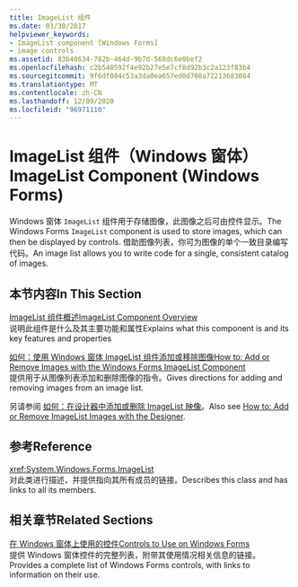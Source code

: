 ```yaml
---
title: ImageList 组件
ms.date: 03/30/2017
helpviewer_keywords:
- ImageList component [Windows Forms]
- image controls
ms.assetid: 83b48634-782b-464d-9b7d-568dc6e0bef2
ms.openlocfilehash: c2b540592f4e92b27e5e7cf8d92b3c2a123f83b4
ms.sourcegitcommit: 9f6df084c53a3da0ea657ed0d708a72213683084
ms.translationtype: MT
ms.contentlocale: zh-CN
ms.lasthandoff: 12/09/2020
ms.locfileid: "96971110"
---
```

# <a name="imagelist-component-windows-forms"></a><span data-ttu-id="62317-102">ImageList 组件（Windows 窗体）</span><span class="sxs-lookup"><span data-stu-id="62317-102">ImageList Component (Windows Forms)</span></span>
<span data-ttu-id="62317-103">Windows 窗体 `ImageList` 组件用于存储图像，此图像之后可由控件显示。</span><span class="sxs-lookup"><span data-stu-id="62317-103">The Windows Forms `ImageList` component is used to store images, which can then be displayed by controls.</span></span> <span data-ttu-id="62317-104">借助图像列表，你可为图像的单个一致目录编写代码。</span><span class="sxs-lookup"><span data-stu-id="62317-104">An image list allows you to write code for a single, consistent catalog of images.</span></span>  
  
## <a name="in-this-section"></a><span data-ttu-id="62317-105">本节内容</span><span class="sxs-lookup"><span data-stu-id="62317-105">In This Section</span></span>  
 [<span data-ttu-id="62317-106">ImageList 组件概述</span><span class="sxs-lookup"><span data-stu-id="62317-106">ImageList Component Overview</span></span>](imagelist-component-overview-windows-forms.md)  
 <span data-ttu-id="62317-107">说明此组件是什么及其主要功能和属性</span><span class="sxs-lookup"><span data-stu-id="62317-107">Explains what this component is and its key features and properties</span></span>  
  
 [<span data-ttu-id="62317-108">如何：使用 Windows 窗体 ImageList 组件添加或移除图像</span><span class="sxs-lookup"><span data-stu-id="62317-108">How to: Add or Remove Images with the Windows Forms ImageList Component</span></span>](how-to-add-or-remove-images-with-the-windows-forms-imagelist-component.md)  
 <span data-ttu-id="62317-109">提供用于从图像列表添加和删除图像的指令。</span><span class="sxs-lookup"><span data-stu-id="62317-109">Gives directions for adding and removing images from an image list.</span></span>  
  
 <span data-ttu-id="62317-110">另请参阅 [如何：在设计器中添加或删除 ImageList 映像](how-to-add-or-remove-imagelist-images-with-the-designer.md)。</span><span class="sxs-lookup"><span data-stu-id="62317-110">Also see [How to: Add or Remove ImageList Images with the Designer](how-to-add-or-remove-imagelist-images-with-the-designer.md).</span></span>  
  
## <a name="reference"></a><span data-ttu-id="62317-111">参考</span><span class="sxs-lookup"><span data-stu-id="62317-111">Reference</span></span>  
 <xref:System.Windows.Forms.ImageList>  
 <span data-ttu-id="62317-112">对此类进行描述，并提供指向其所有成员的链接。</span><span class="sxs-lookup"><span data-stu-id="62317-112">Describes this class and has links to all its members.</span></span>  
  
## <a name="related-sections"></a><span data-ttu-id="62317-113">相关章节</span><span class="sxs-lookup"><span data-stu-id="62317-113">Related Sections</span></span>  
 [<span data-ttu-id="62317-114">在 Windows 窗体上使用的控件</span><span class="sxs-lookup"><span data-stu-id="62317-114">Controls to Use on Windows Forms</span></span>](controls-to-use-on-windows-forms.md)  
 <span data-ttu-id="62317-115">提供 Windows 窗体控件的完整列表，附带其使用情况相关信息的链接。</span><span class="sxs-lookup"><span data-stu-id="62317-115">Provides a complete list of Windows Forms controls, with links to information on their use.</span></span>
